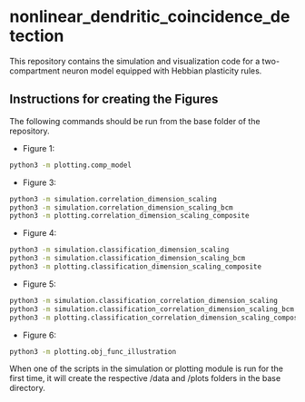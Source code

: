 # nonlinear_dendritic_coincidence_detection

This repository contains the simulation and visualization code for a two-compartment neuron model
equipped with Hebbian plasticity rules.

## Instructions for creating the Figures

The following commands should be run from the base folder of the repository.

* Figure 1: 
```sh
python3 -m plotting.comp_model
```
* Figure 3:
```sh
python3 -m simulation.correlation_dimension_scaling
python3 -m simulation.correlation_dimension_scaling_bcm
python3 -m plotting.correlation_dimension_scaling_composite
```
* Figure 4:
```sh
python3 -m simulation.classification_dimension_scaling
python3 -m simulation.classification_dimension_scaling_bcm
python3 -m plotting.classification_dimension_scaling_composite
```
* Figure 5:
```sh
python3 -m simulation.classification_correlation_dimension_scaling
python3 -m simulation.classification_correlation_dimension_scaling_bcm
python3 -m plotting.classification_correlation_dimension_scaling_composite
```
* Figure 6:
```sh
python3 -m plotting.obj_func_illustration
```

When one of the scripts in the simulation or plotting module is run for the first time, it will create the respective /data and /plots folders in the base directory.
